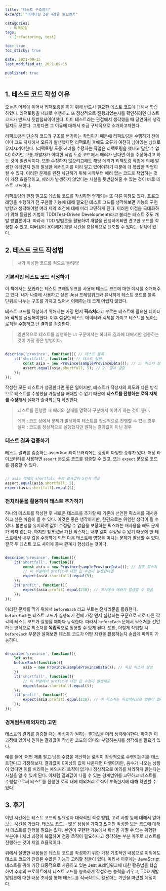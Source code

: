 ```yaml
---
title: "테스트 구축하기"
excerpt: "리팩터링 2판 4장을 읽으면서"

categories:
  - 리팩토링
tags:
  - [refactoring, test]

toc: true
toc_sticky: true

date: 2021-09-15
last_modified_at: 2021-09-15

published: true
---
```


## 1. 테스트 코드 작성 이유

오늘은 어제에 이어서 리팩토링을 하기 위해 반드시 필요한 테스트 코드에 대해서 학습하였다.
리팩토링을 제대로 수행하고 또 정상적으로 진행되었는지를 확인하려면 테스트 코드가 반드시 뒷받침되어야한다.
이미 테스트라는 관점에서 생각했을 때 당연하게 생각될지도 모른다. 그렇다면 그 이유에 대해서 조금 구체적으로 소개하고자한다.

리팩토링은 단순히 코드의 구조를 변경하는 작업이기 때문에 리팩토링을 수행하기 전에 이미 코드 자체에서 오류가 발생했다면 리팩토링 후에도 오류가 여전히 남아있는 상태로 유지시켜야한다. (리팩토링 도중 에러를 수정하는 작업은 리팩토링을 했다고 말할 수 없다)
하지만 보통 개발자가 어떠한 작업 도중 코드에서 에러가 난다면 이를 수정하려고 하는 것이 일반적이다.
또한 수정하지 않으려고해도 해당 에러가 리팩토링 작업에 의해 발생한 에러인지 원래 발생한 에러인지를 미리 알고 있어야하기 때문에 더 복잡한 작업이 될 수 있다.
이러한 문제를 원천 차단하기 위해 시작부터 에러 없는 코드로 작업하는 것이 가장 효율적이고, 에러가 발생하지 않았다는 사실을 뒷받침해줄 수 있는 것이 바로 테스트 코드이다.

리팩토링의 관점 말고도 테스트 코드를 작성하면 얻게되는 또 다른 이점도 있다.
프로그래밍을 수행하기 전 구현할 기능에 대해 필요한 테스트 코드를 생각해보면 기능의 구현 방향과 생각해야할 여러 제약 조건에 대해 미리 고민하게 된다.
이러한 이점을 극대화하기 위해 등장한 기법이 TDD(Test-Driven Development)라고 불리는 테스트 주도 개발 방법론이다.
따라서 TDD 방법론을 활용하여 개발을 진행하게되면 견고한 코드를 작성할 수 있고, 디버깅이 용이해져 개발 시간을 효율적으로 단축할 수 있다는 장점이 있다.

## 2. 테스트 코드 작성법

> 내가 작성한 코드를 적으로 돌려라!

### 기본적인 테스트 코드 작성하기

이 책에서는 [모카](https://mochajs.org)라는 테스트 프레임워크를 사용해 테스트 코드에 대한 예시를 소개해주고 있다.
내가 나중에 사용하고 싶은 Jest 프레임워크와 유사하게 테스트 코드를 블록 단위로 나누는 구조를 가지고 있어서 이해하는데 크게 어렵지 않았다.

테스트 코드를 작성하기 위해서는 가장 먼저 **픽스처**라고 부르는 테스트에 필요한 데이터와 객체를 설정해야한다.
이후 설정한 테스트 데이터와 객체를 가지고 테스트를 원하는 로직을 수행하고 난 결과를 검증한다.

> 일반적으로 테스트를 실행하는 `it` 구문에서는 하나의 결과에 대해서만 검증하는 것이 가장 좋은 방법이다.

~~~javascript

describe('province', function(){ // 테스트 블록
    it('shortfall', function(){ // 테스트 실행
        const asia = new Province(sampleProvinceData()); // 1. 픽스처 설정
        assert.equal(asia.shortfall, 5); // 2. 결과 검증
    });
});

~~~

작성한 모든 테스트가 성공한다면 좋은 일이지만, 테스트가 작성자의 의도와 다른 방식으로 테스트를 수행했을 가능성을 배제할 수 없기 때문에
**테스트를 진행하는 로직 자체를 수정**해서 실패가 출력되는지 확인한다.

> 테스트를 진행할 때 에러와 실패를 명확히 구분해서 이야기 하는 것이 좋다.
>
> 에러 : 코드 상에서 문제가 발생하여 테스트를 정상적으로 진행할 수 없는 경우 <br/>
> 실패 : 코드를 정상적으로 실행했지만 원하는 결과값이 아닌 경우

### 테스트 결과 검증하기

테스트 결과를 검증하는 assertion 라이브러리에는 굉장히 다양한 종류가 있다.
해당 라이브러리를 사용하면 `assert` 문으로 코드를 검증할 수 있고, 또는 `expect` 문으로 코드를 검증할 수 있다.

~~~javascript

// asia 객체의 shortfall 속성 결과값이 5인지 비교
assert.equal(asia.shortfall, 5);
expect(asia.shortfall).equal(5);

~~~

### 전처리문을 활용하여 테스트 추가하기

하나의 테스트를 작성한 후 새로운 테스트를 추가할 때 기존에 선언한 픽스처를 재사용하고 싶은 마음이 들 수 있다.
이것은 좋은 생각이지만, 한편으로는 위험한 생각이 될 수 있다.
불변성을 유지하여 값이 수정될 수 없음을 보장하는 픽스처는 재사용을 해도 문제가 되지 않는다.
하지만 참조값을 가진 픽스처는 내부 값이 수정될 수 있기 때문에 한 테스트에서 내부 값을 수정하게 되면 다음 테스트에 영향을 미치는 문제가 발생할 수 있다.
결국 두 테스트 코드 사이에 종속 관계가 형성되는 것이다.

~~~javascript

describe('province', function(){ 
    it('shortfall', function(){ 
        const asia = new Province(sampleProvinceData()); // 참조 픽스처
        // 이 부분에서 profit에 대한 값 수정이 발생한다면
        expect(asia.shortfall).equal(5);
    });
    it('profit', function(){
        expect(asia.profit).equal(230); // 여기에서 에러가 발생할 수 있음
    });
});

~~~

이러한 문제를 막기 위해서 `beforeEach` 라고 부르는 전처리문을 활용한다.
`beforeEach`는 테스트 코드가 실행되기 전에 가장 먼저 실행되는 구문으로 서로 다른 각각의 테스트 코드가 실행될 때마다 동작한다.
따라서 `beforeEach` 문에서 픽스처를 선언하는 방식으로 픽스처를 **독립적**으로 활용할 수 있게 된다.
또한, 이렇게 작업할 시 `beforeEach` 부분만 살펴보면 테스트 코드가 어떤 자원을 활용하는지 손쉽게 파악이 가능하다.

~~~javascript

describe('province', function(){
    let asia;
    beforeEach(function(){
        asia = new Province(sampleProvinceData()); // 독립 픽스처 설정
    })
    it('shortfall', function(){         
        // 이 부분에서 profit에 대한 값 수정이 발생해도
        expect(asia.shortfall).equal(5);
    });
    it('profit', function(){
        expect(asia.profit).equal(230); // 이 픽스처는 독립적이므로 영향이 없다.
    });
});

~~~

### 경계범위(예외처리) 고민

테스트의 결과를 검증할 때는 작성자가 원하는 결과값을 미리 생각해야한다.
하지만 이 과정에 있어서 원하는 결과값이 작성한 코드의 의미와 부합하는지를 생각해볼 필요가 있다.

예를 들어, 어떤 제품 팔고 남은 수량을 계산하는 로직이 정상적으로 수행되는지를 테스트한다고 가정해보자.
결과값이 0이상의 값이 나온다면 다행이지만, 음수가 나오는 상황이 있다면 이를 처리하는 예외처리 로직이 없거나 정상적으로 예외를 처리하지 않는다는 사실을 알 수 있게 된다.
이처럼 결과값이 나올 수 있는 경계범위를 고민하고 테스트를 수행함으로써 테스트를 진행한 로직 내에 예외처리 로직이 부족한지에 대해 확인할 수 있다.

## 3. 후기

이번 시간에는 테스트 코드의 필요성과 대략적인 작성 방법, 고려 사항 등에 대해서 알아보는 시간을 가졌다.
테스트 코드는 많은 장점을 가지고 있지만 작성한 모든 코드에 대해서 테스트를 진행할 필요는 없다.
본인이 구현한 기능에서 확신을 가질 수 없는 위험한 부분이나 처리 과정이 복잡하여 검증 로직이 필요하다고 생각하는 부분 위주로 테스트를 진행하는 것이 제일 효율적이다.

위에서 설명한 내용들은 테스트 코드를 작성하기 위한 가장 기초적인 내용으로 이외에도 테스트 코드와 관련된 수많은 기능과 고려할 점들이 있다.
따라서 이후에는 JavaScript 테스트를 위해 가장 대중적으로 사용하고 있는 Jest 프레임워크에 대한 활용법을 학습하여 추후의 프로젝트에서 테스트 코드를 능숙하게 작성하는 능력을 키우고, TDD 개발 방법론에 대한 내용 조사를 통해 테스트를 적극적으로 활용하는 기반을 마련할 예정이다.
